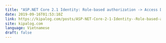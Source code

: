 ```yaml
---
title: "ASP.NET Core 2.1 Identity: Role-based authorization -> Access Denied"
date: 2019-09-16T01:53:10Z
link: https://kipalog.com/posts/ASP-NET-Core-2-1-Identity--Role-based-authorization----Access-Denied?utm_medium=RSS&utm_source=news.12bit.vn
site: kipalog.com
language: Vietnamese
draft: false
---
```

